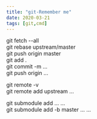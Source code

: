 ```yaml
---
title: "git-Remember me"
date: 2020-03-21
tags: [git,cmd]
---
```

git fetch --all  
git rebase upstream/master  
git push origin master  
git add .  
git commit -m ...  
git push origin ...  
    
git remote -v  
git remote add upstream ...  
  
git submodule add ... ...  
git submodule add -b master ... ...  


